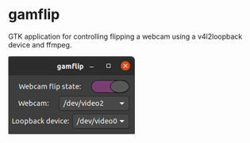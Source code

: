 # gamflip

GTK application for controlling flipping a webcam using a v4l2loopback device and ffmpeg. 

![](gamflip.png)
